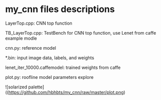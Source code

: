 # my_cnn files descriptions

LayerTop.cpp: CNN top function

TB_LayerTop.cpp: TestBench for CNN top function, use Lenet from caffe example modle

cnn.py: reference model

*.bin: input image data, labels, and weights

lenet_iter_10000.caffemodel: trained weights from caffe

plot.py: roofline model parameters explore

 ![solarized palette]((https://github.com/hbhbts/my_cnn/raw/master/plot.png)
